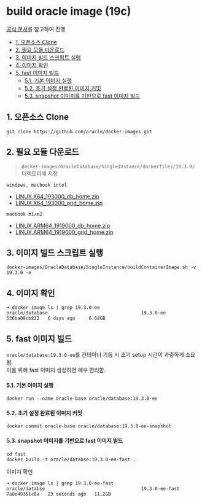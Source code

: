 # build oracle image (19c)       

[공식 문서](https://github.com/oracle/docker-images/blob/main/OracleDatabase/SingleInstance/README.md)를 참고하여 진행   

<!-- TOC -->
* [1. 오픈소스 Clone](#1-오픈소스-clone-)
* [2. 필요 모듈 다운로드](#2-필요-모듈-다운로드-)
* [3. 이미지 빌드 스크립트 실행](#3-이미지-빌드-스크립트-실행)
* [4. 이미지 확인](#4-이미지-확인)
* [5. fast 이미지 빌드](#5-fast-이미지-빌드-)
    * [5.1. 기본 이미지 실행](#51-기본-이미지-실행-)
    * [5.2. 초기 설정 완료된 이미지 커밋](#52-초기-설정-완료된-이미지-커밋-)
    * [5.3. snapshot 이미지를 기반으로 fast 이미지 빌드](#53-snapshot-이미지를-기반으로-fast-이미지-빌드-)
<!-- TOC -->

## 1. 오픈소스 Clone      

```shell
git clone https://github.com/oracle/docker-images.git 
```

## 2. 필요 모듈 다운로드       
> `docker-images/OracleDatabase/SingleInstance/dockerfiles/19.3.0/` 디렉토리에 저장

`windows, macbook intel`    
-  [LINUX.X64_193000_db_home.zip](https://www.oracle.com/database/technologies/oracle19c-linux-downloads.html#license-lightbox)    
-  [LINUX.X64_193000_grid_home.zip](https://www.oracle.com/database/technologies/oracle19c-linux-downloads.html#license-lightbox)

`macbook m1/m2`     
-  [LINUX.ARM64_1919000_db_home.zip](https://www.oracle.com/database/technologies/oracle19c-linux-arm64-downloads.html#license-lightbox)
-  [LINUX.ARM64_1919000_grid_home.zip](https://www.oracle.com/database/technologies/oracle19c-linux-arm64-downloads.html#license-lightbox)


## 3. 이미지 빌드 스크립트 실행

```shell
docker-images/OracleDatabase/SingleInstance/buildContainerImage.sh -v 19.3.0 -e
```

## 4. 이미지 확인

```
➜ docker image ls | grep 19.3.0-ee
oracle/database                                  19.3.0-ee               536ba08cb822   6 days ago     6.68GB
```

## 5. fast 이미지 빌드        
`oracle/database:19.3.0-ee`를 컨테이너 기동 시 초기 setup 시간이 과중하게 소요됨.         
이를 위해 fast 이미지 생성하면 매우 편리함.        

#### 5.1. 기본 이미지 실행          
```shell
docker run --name oracle-base oracle/database:19.3.0-ee
```

#### 5.2. 초기 설정 완료된 이미지 커밋        
```shell
docker commit oracle-base oracle/database:19.3.0-ee-snapshot
```

#### 5.3. snapshot 이미지를 기반으로 fast 이미지 빌드         
```shell
cd fast
docker build -t oracle/databse:19.3.0-ee-fast .
```

이미지 확인
```
➜ docker image ls | grep 19.3.0-ee-fast
oracle/databse                                   19.3.0-ee-fast          7a0e49351c0a   23 seconds ago   11.2GB
```
